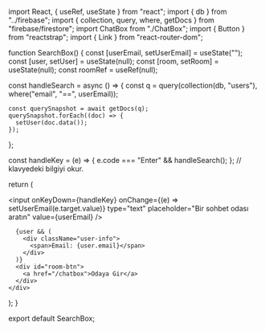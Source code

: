 import React, { useRef, useState } from "react";
import { db } from "../firebase";
import { collection, query, where, getDocs } from "firebase/firestore";
import ChatBox from "./ChatBox";
import { Button } from "reactstrap";
import { Link } from "react-router-dom";

function SearchBox() {
  const [userEmail, setUserEmail] = useState("");
  const [user, setUser] = useState(null);
  const [room, setRoom] = useState(null);
  const roomRef = useRef(null);

  const handleSearch = async () => {
    const q = query(collection(db, "users"), where("email", "==", userEmail));

    const querySnapshot = await getDocs(q);
    querySnapshot.forEach((doc) => {
      setUser(doc.data());
    });
  };

  const handleKey = (e) => {
    e.code === "Enter" && handleSearch();
  }; // klavyedeki bilgiyi okur.

  return (
    <div className="search-box">
      <div className="search-form">
        <input
          onKeyDown={handleKey}
          onChange={(e) => setUserEmail(e.target.value)}
          type="text"
          placeholder="Bir sohbet odası aratın"
          value={userEmail}
        />
      </div>

      {user && (
        <div className="user-info">
          <span>Email: {user.email}</span>
        </div>
      )}
      <div id="room-btn">
        <a href="/chatbox">Odaya Gir</a>
      </div>
    </div>
  );
}

export default SearchBox;